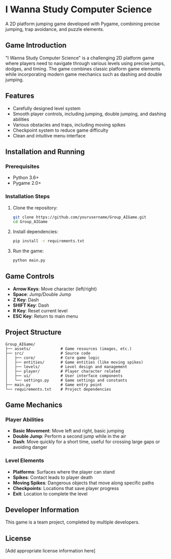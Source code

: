 # I Wanna Study Computer Science

A 2D platform jumping game developed with Pygame, combining precise jumping, trap avoidance, and puzzle elements.

## Game Introduction

"I Wanna Study Computer Science" is a challenging 2D platform game where players need to navigate through various levels using precise jumps, dodges, and timing. The game combines classic platform game elements while incorporating modern game mechanics such as dashing and double jumping.

## Features

- Carefully designed level system
- Smooth player controls, including jumping, double jumping, and dashing abilities
- Various obstacles and traps, including moving spikes
- Checkpoint system to reduce game difficulty
- Clean and intuitive menu interface

## Installation and Running

### Prerequisites

- Python 3.6+
- Pygame 2.0+

### Installation Steps

1. Clone the repository:
   ```bash
   git clone https://github.com/yourusername/Group_AIGame.git
   cd Group_AIGame
   ```

1. Install dependencies:
   ```bash
   pip install -r requirements.txt
   ```

1. Run the game:
   ```bash
   python main.py
   ```

## Game Controls

- **Arrow Keys**: Move character (left/right)
- **Space**: Jump/Double Jump
- **Z Key**: Dash
- **SHIFT Key**: Dash
- **R Key**: Reset current level
- **ESC Key**: Return to main menu

## Project Structure

```
Group_AIGame/
├── assets/             # Game resources (images, etc.)
├── src/                # Source code
│   ├── core/           # Core game logic
│   ├── entities/       # Game entities (like moving spikes)
│   ├── levels/         # Level design and management
│   ├── player/         # Player character related
│   ├── ui/             # User interface components
│   └── settings.py     # Game settings and constants
├── main.py             # Game entry point
└── requirements.txt    # Project dependencies
```

## Game Mechanics

### Player Abilities
- **Basic Movement**: Move left and right, basic jumping
- **Double Jump**: Perform a second jump while in the air
- **Dash**: Move quickly for a short time, useful for crossing large gaps or avoiding danger

### Level Elements
- **Platforms**: Surfaces where the player can stand
- **Spikes**: Contact leads to player death
- **Moving Spikes**: Dangerous objects that move along specific paths
- **Checkpoints**: Locations that save player progress
- **Exit**: Location to complete the level

## Developer Information

This game is a team project, completed by multiple developers.

## License

[Add appropriate license information here]